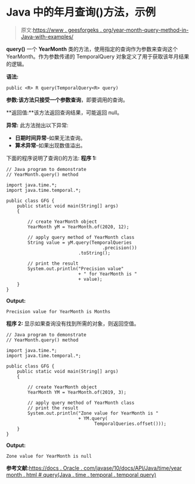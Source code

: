 # Java 中的年月查询()方法，示例

> 原文:[https://www . geesforgeks . org/year-month-query-method-in-Java-with-examples/](https://www.geeksforgeeks.org/yearmonth-query-method-in-java-with-examples/)

**query()** 一个 **YearMonth** 类的方法，使用指定的查询作为参数来查询这个 YearMonth。作为参数传递的 TemporalQuery 对象定义了用于获取该年月结果的逻辑。

**语法:**

```
public <R> R query(TemporalQuery<R> query)

```

**参数:**该方法只接受一个参数**查询**，即要调用的查询。

**返回值:**该方法返回查询结果，可能返回 null。

**异常:**
此方法抛出以下异常:

*   **日期时间异常**–如果无法查询。
*   **算术异常**–如果出现数值溢出。

下面的程序说明了查询()的方法:
**程序 1:**

```
// Java program to demonstrate
// YearMonth.query() method

import java.time.*;
import java.time.temporal.*;

public class GFG {
    public static void main(String[] args)
    {

        // create YearMonth object
        YearMonth yM = YearMonth.of(2020, 12);

        // apply query method of YearMonth class
        String value = yM.query(TemporalQueries
                                    .precision())
                           .toString();

        // print the result
        System.out.println("Precision value"
                           + " for YearMonth is "
                           + value);
    }
}
```

**Output:**

```
Precision value for YearMonth is Months

```

**程序 2:** 显示如果查询没有找到所需的对象，则返回空值。

```
// Java program to demonstrate
// YearMonth.query() method

import java.time.*;
import java.time.temporal.*;

public class GFG {
    public static void main(String[] args)
    {

        // create YearMonth object
        YearMonth YM = YearMonth.of(2019, 3);

        // apply query method of YearMonth class
        // print the result
        System.out.println("Zone value for YearMonth is "
                           + YM.query(
                                 TemporalQueries.offset()));
    }
}
```

**Output:**

```
Zone value for YearMonth is null

```

**参考文献:**[https://docs . Oracle . com/javase/10/docs/API/Java/time/year month . html # query(Java . time . temporal . temporal query)](https://docs.oracle.com/javase/10/docs/api/java/time/YearMonth.html#query(java.time.temporal.TemporalQuery))
